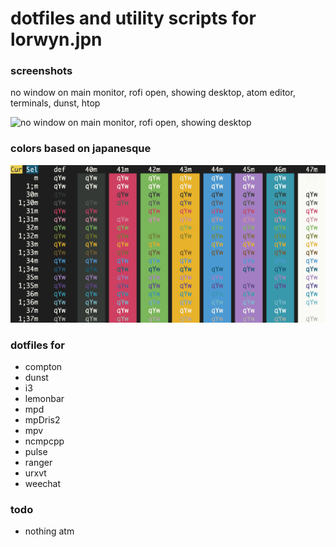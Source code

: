 # dotfiles and utility scripts for lorwyn.jpn

### screenshots

no window on main monitor, rofi open, showing desktop, atom editor, terminals, dunst, htop

![no window on main monitor, rofi open, showing desktop](http://i.imgur.com/x5XWxNB.png)

### colors based on japanesque

![japanesque color scheme ](https://raw.githubusercontent.com/mbadolato/iTerm2-Color-Schemes/master/screenshots/japanesque.png)

### dotfiles for

- compton
- dunst
- i3
- lemonbar
- mpd
- mpDris2
- mpv
- ncmpcpp
- pulse
- ranger
- urxvt
- weechat

### todo

- nothing atm
